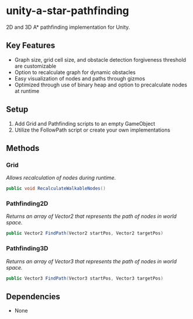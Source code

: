 # unity-a-star-pathfinding
2D and 3D A* pathfinding implementation for Unity.

## Key Features
- Graph size, grid cell size, and obstacle detection forgiveness threshold are customizable
- Option to recalculate graph for dynamic obstacles
- Easy visualization of nodes and paths through gizmos
- Optimized through use of binary heap and option to precalculate nodes at runtime

## Setup
1. Add Grid and Pathfinding scripts to an empty GameObject
2. Utilize the FollowPath script or create your own implementations

## Methods

### Grid
*Allows recalculation of nodes during runtime.*  
```csharp  
public void RecalculateWalkableNodes()
```

### Pathfinding2D
*Returns an array of Vector2 that represents the path of nodes in world space.*  
```csharp
public Vector2 FindPath(Vector2 startPos, Vector2 targetPos)
```

### Pathfinding3D
*Returns an array of Vector3 that represents the path of nodes in world space.*  
```csharp
public Vector3 FindPath(Vector3 startPos, Vector3 targetPos)
```

## Dependencies
* None
